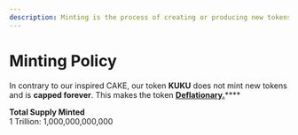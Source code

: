```yaml
---
description: Minting is the process of creating or producing new tokens
---
```


# Minting Policy

In contrary to our inspired CAKE, our token **KUKU** does not mint new tokens and is **capped forever**.  This makes the token [**Deflationary.**](../../knowledge-center/glossary-and-vocab.md)****

**Total Supply Minted**\
1 Trillion: 1,000,000,000,000
